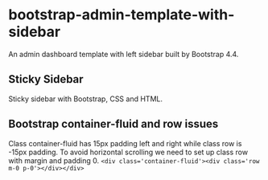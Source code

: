 # bootstrap-admin-template-with-sidebar
An admin dashboard template with left sidebar built by Bootstrap 4.4.

## Sticky Sidebar
Sticky sidebar with Bootstrap, CSS and HTML.

## Bootstrap container-fluid and row issues
Class container-fluid has 15px padding left and right while class row is -15px padding. To avoid horizontal scrolling we need to set up class row with margin and padding 0. 
`<div class='container-fluid'><div class='row m-0 p-0'></div></div>`